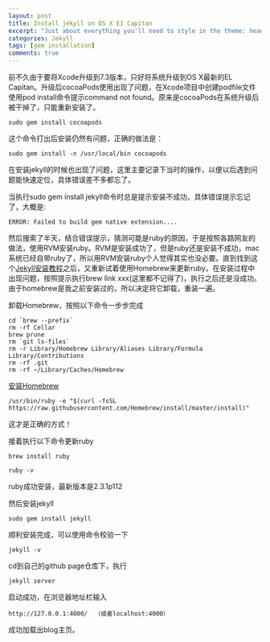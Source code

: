 ```yaml
---
layout: post
title: Install jekyll on OS X EI Capitan
excerpt: "Just about everything you'll need to style in the theme: headings, paragraphs, blockquotes, tables, code blocks, and more."
categories: Jekyll
tags: [gem installation]
comments: true
---
```


前不久由于要将Xcode升级到7.3版本，只好将系统升级到OS X最新的EL Capitan。升级后cocoaPods使用出现了问题，在Xcode项目中创建podfile文件使用pod install命令提示command not found。原来是cocoaPods在系统升级后被干掉了，只能重新安装了。

```
sudo gem install cocoapods
```
这个命令打出后安装仍然有问题，正确的做法是：

```
sudo gem install -n /usr/local/bin cocoapods
```


在安装jekyll的时候也出现了问题，这里主要记录下当时的操作，以便以后遇到问题能快速定位，具体错误差不多都忘了。

当执行sudo gem install jekyll命令时总是提示安装不成功，具体错误提示忘记了，大概是:

```
ERROR: Failed to build gem native extension....
```
然后搜索了半天，结合错误提示，猜测可能是ruby的原因，于是按照各路网友的做法，使用RVM安装ruby。RVM是安装成功了，但是ruby还是安装不成功，mac系统已经自带ruby了，所以用RVM安装ruby个人觉得其实也没必要。直到找到这个[Jekyll安装教程](http://www.zhanxin.info/jekyll/2013-08-07-jekyll-doc-installation.html)之后，又重新试着使用Homebrew来更新ruby。在安装过程中出现问题，按照提示执行brew link xxx(这里都不记得了)，执行之后还是没成功。由于homebrew是我之前安装过的，所以决定将它卸载，重装一遍。

卸载Homebrew，按照以下命令一步步完成

```
cd `brew --prefix`
rm -rf Cellar
brew prune
rm `git ls-files`
rm -r Library/Homebrew Library/Aliases Library/Formula Library/Contributions
rm -rf .git
rm -rf ~/Library/Caches/Homebrew
```

[安装Homebrew](http://brew.sh/)

```
/usr/bin/ruby -e "$(curl -fsSL https://raw.githubusercontent.com/Homebrew/install/master/install)"
```
这才是正确的方式！

接着执行以下命令更新ruby

```
brew install ruby
```

```
ruby -v
```
ruby成功安装，最新版本是2.3.1p112

然后安装jekyll

```
sudo gem install jekyll
```
顺利安装完成，可以使用命令校验一下

```
jekyll -v
```

cd到自己的github page仓库下，执行

```
jekyll server
```
启动成功，在浏览器地址栏输入

```
http://127.0.0.1:4000/  （或者localhost:4000）
```
成功加载出blog主页。


